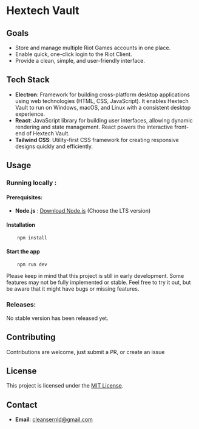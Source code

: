 # Hextech Vault

## Goals

- Store and manage multiple Riot Games accounts in one place.
- Enable quick, one-click login to the Riot Client.
- Provide a clean, simple, and user-friendly interface.

## Tech Stack

- **Electron**: Framework for building cross-platform desktop applications using web technologies (HTML, CSS, JavaScript). It enables Hextech Vault to run on Windows, macOS, and Linux with a consistent desktop experience.
- **React**: JavaScript library for building user interfaces, allowing dynamic rendering and state management. React powers the interactive front-end of Hextech Vault.
- **Tailwind CSS**: Utility-first CSS framework for creating responsive designs quickly and efficiently.

## Usage

### Running locally :

#### Prerequisites:

- **Node.js** : [Download Node.js](https://nodejs.org/en/download/package-manager) (Choose the LTS version)

#### Installation

```bash
    npm install
```

#### Start the app

```bash
    npm run dev
```

Please keep in mind that this project is still in early development. Some features may not be fully implemented or stable. Feel free to try it out, but be aware that it might have bugs or missing features.

### Releases:

No stable version has been released yet.

## Contributing

Contributions are welcome, just submit a PR, or create an issue

## License

This project is licensed under the [MIT License](LICENSE).

## Contact

- **Email**: cleansernld@gmail.com
